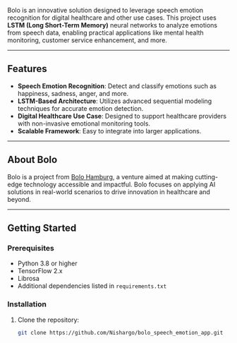 Bolo  is an innovative solution designed to leverage speech emotion recognition for digital healthcare and other use cases. This project uses **LSTM (Long Short-Term Memory)** neural networks to analyze emotions from speech data, enabling practical applications like mental health monitoring, customer service enhancement, and more.

---

## Features
- **Speech Emotion Recognition**: Detect and classify emotions such as happiness, sadness, anger, and more.
- **LSTM-Based Architecture**: Utilizes advanced sequential modeling techniques for accurate emotion detection.
- **Digital Healthcare Use Case**: Designed to support healthcare providers with non-invasive emotional monitoring tools.
- **Scalable Framework**: Easy to integrate into larger applications.

---

## About Bolo
Bolo is a project from [Bolo Hamburg](https://www.f6s.com/bolo-hamburg), a venture aimed at making cutting-edge technology accessible and impactful. Bolo focuses on applying AI solutions in real-world scenarios to drive innovation in healthcare and beyond.

---

## Getting Started
### Prerequisites
- Python 3.8 or higher
- TensorFlow 2.x
- Librosa
- Additional dependencies listed in `requirements.txt`

### Installation
1. Clone the repository:
   ```bash
   git clone https://github.com/Nishargo/bolo_speech_emotion_app.git
